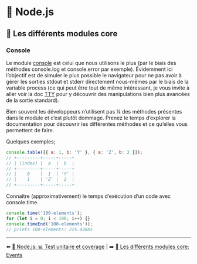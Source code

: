 # 🐢 Node.js

## 🌟 Les différents modules core

### Console

Le module [console](https://nodejs.org/api/console.html) est celui que nous utilisons le plus (par le biais des méthodes console.log et console.error par exemple). Évidemment ici l’objectif est de simuler le plus possible le navigateur pour ne pas avoir à gérer les sorties stdout et stderr directement nous-mêmes par le biais de la variable process (ce qui peut être tout de même intéressant, je vous invite à aller voir la doc  [TTY](https://nodejs.org/api/tty.html) pour y découvrir des manipulations bien plus avancées de la sortie standard).

Bien souvent les développeurs n’utilisent pas ¼  des méthodes présentes dans le module et c’est plutôt dommage. Prenez le temps d’explorer la documentation pour découvrir les différentes méthodes et ce qu’elles vous permettent de faire.

Quelques exemples;

```js
console.table([{ a: 1, b: 'Y' }, { a: 'Z', b: 2 }]);
// +---------+-----+-----+
// | (index) |  a  |  b  |
// +---------+-----+-----+
// |    0    |  1  | 'Y' |
// |    1    | 'Z' |  2  |
// +---------+-----+-----+
```

Connaître (approximativement) le temps d’exécution d’un code avec console.time.

```js
console.time('100-elements');
for (let i = 0; i < 100; i++) {}
console.timeEnd('100-elements'));
// prints 100-elements: 225.438ms
```

---

⬅️ [🐢 Node.js: 📊 Test unitaire et coverage](../test-unitaire-et-coverage.md) |
➡️ [🌟 Les différents modules core: Events](./events.md)
